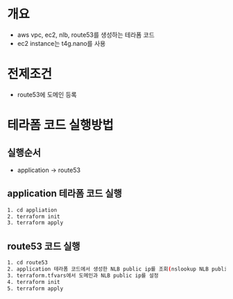 # 개요
* aws vpc, ec2, nlb, route53를 생성하는 테라폼 코드
* ec2 instance는 t4g.nano를 사용

# 전제조건
* route53에 도메인 등록

# 테라폼 코드 실행방법
## 실행순서
* application -> route53

## application 테라폼 코드 실행
```bash
1. cd appliation
2. terraform init
3. terraform apply
```

## route53 코드 실행
```bash
1. cd route53
2. application 테라폼 코드에서 생성한 NLB public ip를 조회(nslookup NLB public dnsname)
3. terraform.tfvars에서 도메인과 NLB public ip를 설정
4. terraform init
5. terraform apply
```